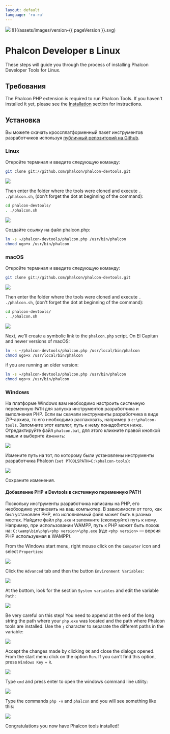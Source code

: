 ```yaml
---
layout: default
language: 'ru-ru'
---
```

![](/assets/images/document-status-stable-success.svg) ![](/assets/images/version-{{ pageVersion }}.svg)
<a name='overview'></a>

# Phalcon Developer в Linux

These steps will guide you through the process of installing Phalcon Developer Tools for Linux.

<a name='prerequisites'></a>

## Требования

The Phalcon PHP extension is required to run Phalcon Tools. If you haven't installed it yet, please see the [Installation](/3.4/en//installation) section for instructions.

<a name='installation'></a>

## Установка

Вы можете скачать кроссплатформенный пакет инструментов разработчиков используя [публичный репозиторий на Github](https://github.com/phalcon/phalcon-devtools).

<a name='installation-linux'></a>

### Linux

Откройте терминал и введите следующую команду:

```bash
git clone git://github.com/phalcon/phalcon-devtools.git
```

![](/assets/images/content/devtools-linux-1.png)

Then enter the folder where the tools were cloned and execute `. ./phalcon.sh`, (don't forget the dot at beginning of the command):

```bash
cd phalcon-devtools/
. ./phalcon.sh
```

![](/assets/images/content/devtools-linux-2.png)

Создайте ссылку на файл phalcon.php:

```bash
ln -s ~/phalcon-devtools/phalcon.php /usr/bin/phalcon
chmod ugo+x /usr/bin/phalcon
```

<a name='installation-mac'></a>

### macOS

Откройте терминал и введите следующую команду:

```bash
git clone git://github.com/phalcon/phalcon-devtools.git
```

![](/assets/images/content/devtools-mac-1.png)

Then enter the folder where the tools were cloned and execute `. ./phalcon.sh`, (don't forget the dot at beginning of the command):

```bash
cd phalcon-devtools/
. ./phalcon.sh
```

![](/assets/images/content/devtools-mac-2.png)

Next, we'll create a symbolic link to the `phalcon.php` script. On El Capitan and newer versions of macOS:

```bash
ln -s ~/phalcon-devtools/phalcon.php /usr/local/bin/phalcon
chmod ugo+x /usr/local/bin/phalcon
```

if you are running an older version:

```bash
ln -s ~/phalcon-devtools/phalcon.php /usr/bin/phalcon
chmod ugo+x /usr/bin/phalcon
```

<a name='installation-windows'></a>

### Windows

На платформе Windows вам необходимо настроить системную переменную `PATH` для запуска инструментов разработчика и выполнения PHP. Если вы скачали инструменты разработчика в виде ZIP-архива, то его необходимо распаковать, например в `c:\phalcon-tools`. Запомните этот каталог, путь к нему понадобится ниже. Отредактируйте файл `phalcon.bat`, для этого кликните правой кнопкой мыши и выберите `Изменить`:

![](/assets/images/content/devtools-windows-1.png)

Измените путь на тот, по которому были установлены инструменты разработчика Phalcon (`set PTOOLSPATH=C:\phalcon-tools`):

![](/assets/images/content/devtools-windows-2.png)

Сохраните изменения.

<a name='installation-windows-system-path'></a>

#### Добавление PHP и Devtools в системную переменную PATH

Поскольку инструменты разработчика написаны на PHP, его необходимо установить на ваш компьютер. В зависимости от того, как был установлен PHP, его исполняемый файл может быть в разных местах. Найдите файл `php.exe` и запомните (скопируйте) путь к нему. Например, при использовании WAMPP, путь к PHP может быть похож на: `C:\wamp\bin\php\<php version>\php.exe` (где `<php version>` — версия PHP используемая в WAMPP).

From the Windows start menu, right mouse click on the `Computer` icon and select `Properties`:

![](/assets/images/content/devtools-windows-3.png)

Click the `Advanced` tab and then the button `Environment Variables`:

![](/assets/images/content/devtools-windows-4.png)

At the bottom, look for the section `System variables` and edit the variable `Path`:

![](/assets/images/content/devtools-windows-5.png)

Be very careful on this step! You need to append at the end of the long string the path where your `php.exe` was located and the path where Phalcon tools are installed. Use the `;` character to separate the different paths in the variable:

![](/assets/images/content/devtools-windows-6.png)

Accept the changes made by clicking `OK` and close the dialogs opened. From the start menu click on the option `Run`. If you can't find this option, press `Windows Key` + `R`.

![](/assets/images/content/devtools-windows-7.png)

Type `cmd` and press enter to open the windows command line utility:

![](/assets/images/content/devtools-windows-8.png)

Type the commands `php -v` and `phalcon` and you will see something like this:

![](/assets/images/content/devtools-windows-9.png)

Congratulations you now have Phalcon tools installed!
